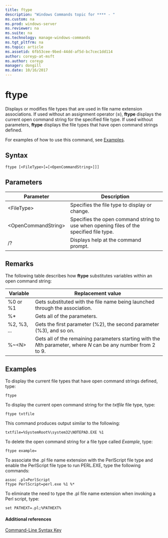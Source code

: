 ```yaml
---
title: ftype
description: "Windows Commands topic for **** - "
ms.custom: na
ms.prod: windows-server
ms.reviewer: na
ms.suite: na
ms.technology: manage-windows-commands
ms.tgt_pltfrm: na
ms.topic: article
ms.assetid: 6fb53cee-9bed-44dd-af5d-bc7cec1dd114
author: coreyp-at-msft
ms.author: coreyp
manager: dongill
ms.date: 10/16/2017
---
```


# ftype



Displays or modifies file types that are used in file name extension associations. If used without an assignment operator (**=**), **ftype** displays the current open command string for the specified file type. If used without parameters, **ftype** displays the file types that have open command strings defined.

For examples of how to use this command, see [Examples](#BKMK_examples).

## Syntax

```
ftype [<FileType>[=[<OpenCommandString>]]]
```

## Parameters

|Parameter|Description|
|---------|-----------|
|\<FileType>|Specifies the file type to display or change.|
|\<OpenCommandString>|Specifies the open command string to use when opening files of the specified file type.|
|/?|Displays help at the command prompt.|

## Remarks

The following table describes how **ftype** substitutes variables within an open command string:

|Variable|Replacement value|
|--------|-----------------|
|%0 or %1|Gets substituted with the file name being launched through the association.|
|%*|Gets all of the parameters.|
|%2, %3, ...|Gets the first parameter (%2), the second parameter (%3), and so on.|
|%~\<N>|Gets all of the remaining parameters starting with the *N*th parameter, where *N* can be any number from 2 to 9.|

## <a name="BKMK_examples"></a>Examples

To display the current file types that have open command strings defined, type:
```
ftype
```
To display the current open command string for the *txtfile* file type, type:
```
ftype txtfile
```
This command produces output similar to the following:
```
txtfile=%SystemRoot%\system32\NOTEPAD.EXE %1
```
To delete the open command string for a file type called *Example*, type:
```
ftype example=
```
To associate the .pl file name extension with the PerlScript file type and enable the PerlScript file type to run PERL.EXE, type the following commands:
```
assoc .pl=PerlScript 
ftype PerlScript=perl.exe %1 %*
```
To eliminate the need to type the .pl file name extension when invoking a Perl script, type:
```
set PATHEXT=.pl;%PATHEXT%
```

#### Additional references

[Command-Line Syntax Key](command-line-syntax-key.md)